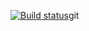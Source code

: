 [![Build status](https://ci.appveyor.com/api/projects/status/uktxj62yh8nwwmx8?svg=true)](https://ci.appveyor.com/project/Boldyrev87/api-cs-waylr)git